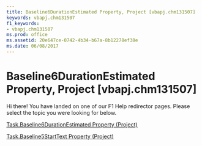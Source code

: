 ```yaml
---
title: Baseline6DurationEstimated Property, Project [vbapj.chm131507]
keywords: vbapj.chm131507
f1_keywords:
- vbapj.chm131507
ms.prod: office
ms.assetid: 20e647ce-0742-4b34-b67a-8b12278ef38e
ms.date: 06/08/2017
---
```



# Baseline6DurationEstimated Property, Project [vbapj.chm131507]

Hi there! You have landed on one of our F1 Help redirector pages. Please select the topic you were looking for below.

[Task.Baseline6DurationEstimated Property (Project)](http://msdn.microsoft.com/library/996bfa13-2fb4-04c9-466f-beba2d6c49bf%28Office.15%29.aspx)

[Task.Baseline5StartText Property (Project)](http://msdn.microsoft.com/library/e2983aab-180e-0921-cadd-fdc9cd22908d%28Office.15%29.aspx)


